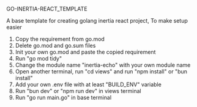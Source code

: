 GO-INERTIA-REACT_TEMPLATE

A base template for creating golang inertia react project, To make setup easier

1. Copy the requirement from go.mod
2. Delete go.mod and go.sum files
3. Init your own go.mod and paste the copied requirement
4. Run "go mod tidy"
5. Change the module name "inertia-echo" with your own module name
6. Open another terminal, run "cd views" and run "npm install" or "bun install"
7. Add your own .env file with at least "BUILD_ENV" variable
8. Run "bun dev" or "npm run dev" in views terminal
9. Run "go run main.go" in base terminal

